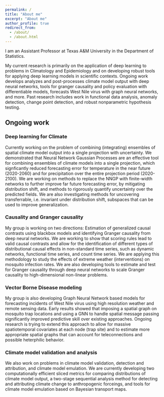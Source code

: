 ```yaml
---
permalink: /
title: "About me"
excerpt: "About me"
author_profile: true
redirect_from: 
  - /about/
  - /about.html
---
```



I am an Assistant Professor at Texas A&M University in the Department of Statistics.


My current research is primarily on the application of deep learning to problems in Climatology and Epidemiology and on developing robust tools for applying deep learning models in scientific contexts. Ongoing work develops analyzes and post-processes climate model output with deep neural networks,  tools for granger causality and policy evaluation with differentiable models, forecasts West Nile virus with graph neural networks, and more. Past research includes work in functional data analysis, anomaly detection, change point detection, and robust nonparametric hypothesis testing.


## Ongoing work

### Deep learning for Climate
Currently working on the problem of combining (integrating) ensembles of spatial climate model output into a single projection with uncertainty. We demonstrated that Neural Network Gaussian Processes are an effective tool for combining ensembles of climate models into a single projection, which signficantly reduced forecasting error for temperature in the near future (2020-2060) and for precipitation over the entire projection period (2020-2100). We are working on methods to replace the NNGP with finite-width networks to further improve far future forecasting error, by mitigating distribution shift, and methods to rigorously quantify uncertainty over the predicted fields. We are also investigating methods for uncovering transferrable, i.e. invariant under distribution shift, subspaces that can be used to improve generalization.

### Causality and Granger causality
My group is working on two directions: Estimation of generalized causal contrasts using blackbox models and identifying Granger causality from deep neural networks. We are working to show that scoring rules lead to valid causal contrasts and allow for the identification of different types of distributional causal effects in non-standard time series, such as dynamic networks, functional time series, and count time series. We are applying this methodology to study the effects of extreme weather (interventions) on mosquito infection rates. We are also developing tools to estimate and test for Granger causality through deep neural networks to scale Granger causality to high-dimensional non-linear problems.

### Vector Borne Disease modeling
My group is also developing Graph Neural Network based models for forecasting incidents of West Nile virus using high resolution weather and remote sensing data. Early results showed that imposing a spatial graph on mosquito trap locations and using a GNN to handle spatial message passing significantly improved predictive skill over existing approaches. Ongoing research is trying to extend this approach to allow for massive spatiotemporal covariates at each node (trap site) and to estimate more appropriate spatial graphs that can account for teleconnections and possible heterphilic behavior.

### Climate model validation and analysis
We also work on problems in climate model validation, detection and attribution, and climate model emulation. We are currently developing two computationally efficient sliced metrics for comparing distributions of climate model output, a two-stage sequential analysis method for detecting and attributing climate change to anthropogenic forceings, and tools for climate model emulation based on Bayesian transport maps.


